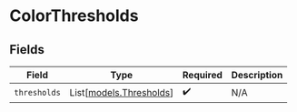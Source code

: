 # ColorThresholds


## Fields

| Field                                              | Type                                               | Required                                           | Description                                        |
| -------------------------------------------------- | -------------------------------------------------- | -------------------------------------------------- | -------------------------------------------------- |
| `thresholds`                                       | List[[models.Thresholds](../models/thresholds.md)] | :heavy_check_mark:                                 | N/A                                                |